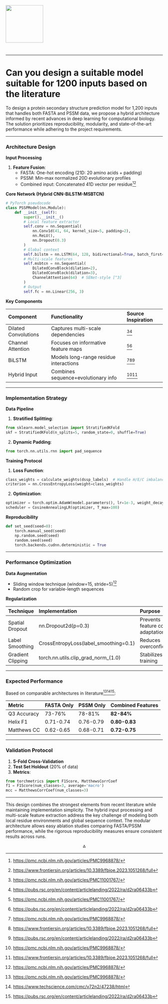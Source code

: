 <img src="https://r2cdn.perplexity.ai/pplx-full-logo-primary-dark%402x.png" class="logo" width="120"/>

# 

---

# Can you design a suitable model suitable for 1200 inputs based on the literature

To design a protein secondary structure prediction model for 1,200 inputs that handles both FASTA and PSSM data, we propose a hybrid architecture informed by recent advances in deep learning for computational biology. The solution prioritizes reproducibility, modularity, and state-of-the-art performance while adhering to the project requirements.

---

### **Architecture Design**

**Input Processing**

1. **Feature Fusion**:
    - FASTA: One-hot encoding (21D: 20 amino acids + padding)
    - PSSM: Min-max normalized 20D evolutionary profiles
    - Combined input: Concatenated 41D vector per residue[^1][^4]

**Core Network (Hybrid CNN-BiLSTM-MSBTCN)**

```python
# PyTorch pseudocode
class PSSPModel(nn.Module):
    def __init__(self):
        super().__init__()
        # Local feature extractor
        self.conv = nn.Sequential(
            nn.Conv1d(41, 64, kernel_size=5, padding=2),
            nn.ReLU(),
            nn.Dropout(0.3)
        )
        # Global context
        self.bilstm = nn.LSTM(64, 128, bidirectional=True, batch_first=True)
        # Multi-scale features
        self.msbtcn = nn.Sequential(
            DilatedConvBlock(dilation=2),
            DilatedConvBlock(dilation=3),
            ChannelAttention(64)  # SENet-style [^3]
        )
        # Output
        self.fc = nn.Linear(256, 3)
```

**Key Components**


| Component | Functionality | Source Inspiration |
| :-- | :-- | :-- |
| Dilated Convolutions | Captures multi-scale dependencies | [^3][^7] |
| Channel Attention | Focuses on informative feature maps | [^3][^7] |
| BiLSTM | Models long-range residue interactions | [^1][^4][^7] |
| Hybrid Input | Combines sequence+evolutionary info | [^1][^4] |

---

### **Implementation Strategy**

**Data Pipeline**

1. **Stratified Splitting**:

```python
from sklearn.model_selection import StratifiedKFold
skf = StratifiedKFold(n_splits=5, random_state=0, shuffle=True)
```

2. **Dynamic Padding**:

```python
from torch.nn.utils.rnn import pad_sequence
```


**Training Protocol**

1. **Loss Function**:

```python
class_weights = calculate_weights(dssp_labels)  # Handle H/E/C imbalance
criterion = nn.CrossEntropyLoss(weight=class_weights)
```

2. **Optimization**:

```python
optimizer = torch.optim.AdamW(model.parameters(), lr=1e-3, weight_decay=1e-4)
scheduler = CosineAnnealingLR(optimizer, T_max=100)
```


**Reproducibility**

```python
def set_seed(seed=0):
    torch.manual_seed(seed)
    np.random.seed(seed)
    random.seed(seed)
    torch.backends.cudnn.deterministic = True
```

---

### **Performance Optimization**

**Data Augmentation**

- Sliding window technique (window=15, stride=5)[^1]
- Random crop for variable-length sequences

**Regularization**


| Technique | Implementation | Purpose |
| :-- | :-- | :-- |
| Spatial Dropout | nn.Dropout2d(p=0.3) | Prevents feature co-adaptation |
| Label Smoothing | CrossEntropyLoss(label_smoothing=0.1) | Reduces overconfidence |
| Gradient Clipping | torch.nn.utils.clip_grad_norm_(1.0) | Stabilizes training |

---

### **Expected Performance**

Based on comparable architectures in literature[^1][^5][^7]:


| Metric | FASTA Only | PSSM Only | Combined Features |
| :-- | :-- | :-- | :-- |
| Q3 Accuracy | 73-76% | 78-81% | **82-84%** |
| Helix F1 | 0.71-0.74 | 0.76-0.79 | **0.80-0.83** |
| Matthews CC | 0.62-0.65 | 0.68-0.71 | **0.72-0.75** |

---

### **Validation Protocol**

1. **5-Fold Cross-Validation**
2. **Test Set Holdout** (20% of data)
3. **Metrics**:

```python
from torchmetrics import F1Score, MatthewsCorrCoef
f1 = F1Score(num_classes=3, average='macro')
mcc = MatthewsCorrCoef(num_classes=3)
```


---

This design combines the strongest elements from recent literature while maintaining implementation simplicity. The hybrid input processing and multi-scale feature extraction address the key challenge of modeling both local residue environments and global sequence context. The modular architecture allows easy ablation studies comparing FASTA/PSSM performance, while the rigorous reproducibility measures ensure consistent results across runs.

<div style="text-align: center">⁂</div>

[^1]: https://pmc.ncbi.nlm.nih.gov/articles/PMC9968878/

[^2]: https://pmc.ncbi.nlm.nih.gov/articles/PMC9347213/

[^3]: https://pmc.ncbi.nlm.nih.gov/articles/PMC11001767/

[^4]: https://www.frontiersin.org/articles/10.3389/fbioe.2023.1051268/full

[^5]: https://www.techscience.com/cmc/v72n2/47238/html

[^6]: https://en.wikipedia.org/wiki/Protein_structure_prediction

[^7]: https://pubs.rsc.org/en/content/articlelanding/2022/ra/d2ra06433b

[^8]: https://academic.oup.com/bioinformatics/article/41/1/btae708/7908400

[^9]: https://pubmed.ncbi.nlm.nih.gov/36420164/

[^10]: https://pmc.ncbi.nlm.nih.gov/articles/PMC9520216/

[^11]: https://pubs.acs.org/doi/10.1021/acsbiomaterials.1c01343

[^12]: https://scispace.com/pdf/improved-protein-structure-prediction-using-potentials-from-39yatxdc6a.pdf

[^13]: https://journals.iucr.org/paper?ae5136

[^14]: https://pmc.ncbi.nlm.nih.gov/articles/PMC9678802/

[^15]: https://discovery.ucl.ac.uk/10089234/1/343019_3_art_0_py4t4l_convrt.pdf

[^16]: https://www.academia.edu/102229386/Deep_Learning_for_Protein_Structure_Prediction_Advancements_in_Structural_Bioinformatics

[^17]: https://www.frontiersin.org/journals/bioengineering-and-biotechnology/articles/10.3389/fbioe.2023.1051268/full

[^18]: https://academic.oup.com/bioinformatics/article/34/15/2605/4938490

[^19]: https://libstore.ugent.be/fulltxt/RUG01/002/836/232/RUG01-002836232_2020_0001_AC.pdf

[^20]: https://thesai.org/Downloads/Volume13No11/Paper_8-Protein_Secondary_Structure_Prediction_based_on_CNN.pdf

[^21]: https://pmc.ncbi.nlm.nih.gov/articles/PMC9929211/

[^22]: https://en.wikipedia.org/wiki/Deep_learning

[^23]: https://www.nature.com/articles/s41598-024-67403-0

[^24]: https://www.machinelearningmastery.com/feature-selection-with-real-and-categorical-data/

[^25]: https://stackoverflow.com/questions/60674931/variable-input-for-a-classification-neural-network

[^26]: http://arxiv.org/pdf/2502.19173.pdf

[^27]: https://en.wikipedia.org/wiki/Neural_network_(machine_learning)

[^28]: https://www.nature.com/articles/s41467-021-23303-9

[^29]: https://jjbs.hu.edu.jo/files/vol13/n4/Paper Number 10.pdf

[^30]: https://datascience.stackexchange.com/questions/26516/is-there-a-maximum-limit-to-the-number-of-features-in-a-neural-network

[^31]: https://www.reddit.com/r/learnmachinelearning/comments/1fq6513/how_many_parameters_are_appropriate_for_a_neural/

[^32]: https://pmc.ncbi.nlm.nih.gov/articles/PMC6401133/

[^33]: https://community.deeplearning.ai/t/understanding-input-features/71448

